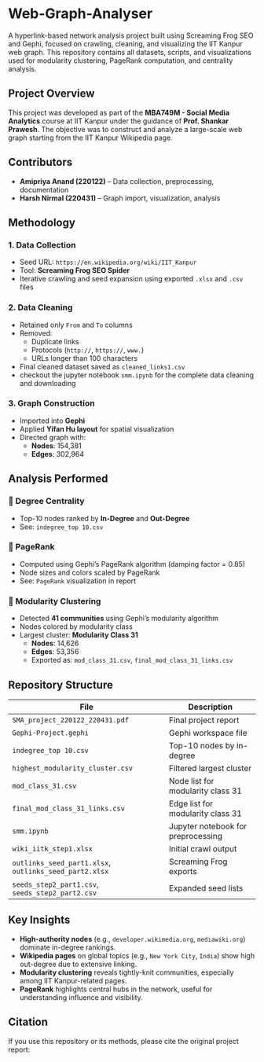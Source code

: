 # Web-Graph-Analyser

A hyperlink-based network analysis project built using Screaming Frog SEO and Gephi, focused on crawling, cleaning, and visualizing the IIT Kanpur web graph. This repository contains all datasets, scripts, and visualizations used for modularity clustering, PageRank computation, and centrality analysis.

##  Project Overview

This project was developed as part of the **MBA749M - Social Media Analytics** course at IIT Kanpur under the guidance of **Prof. Shankar Prawesh**. The objective was to construct and analyze a large-scale web graph starting from the IIT Kanpur Wikipedia page.

##  Contributors

- **Amipriya Anand (220122)** – Data collection, preprocessing, documentation
- **Harsh Nirmal (220431)** – Graph import, visualization, analysis

##  Methodology

### 1. Data Collection
- Seed URL: `https://en.wikipedia.org/wiki/IIT_Kanpur`
- Tool: **Screaming Frog SEO Spider**
- Iterative crawling and seed expansion using exported `.xlsx` and `.csv` files

### 2. Data Cleaning
- Retained only `From` and `To` columns
- Removed:
  - Duplicate links
  - Protocols (`http://`, `https://`, `www.`)
  - URLs longer than 100 characters
- Final cleaned dataset saved as `cleaned_links1.csv`
- checkout the jupyter notebook `smm.ipynb` for the complete data cleaning and downloading

### 3. Graph Construction
- Imported into **Gephi**
- Applied **Yifan Hu layout** for spatial visualization
- Directed graph with:
  - **Nodes**: 154,381
  - **Edges**: 302,964

##  Analysis Performed

### 🔹 Degree Centrality
- Top-10 nodes ranked by **In-Degree** and **Out-Degree**
- See: `indegree_top 10.csv`

### 🔹 PageRank
- Computed using Gephi’s PageRank algorithm (damping factor = 0.85)
- Node sizes and colors scaled by PageRank
- See: `PageRank` visualization in report

### 🔹 Modularity Clustering
- Detected **41 communities** using Gephi’s modularity algorithm
- Nodes colored by modularity class
- Largest cluster: **Modularity Class 31**
  - **Nodes**: 14,626
  - **Edges**: 53,356
  - Exported as: `mod_class_31.csv`, `final_mod_class_31_links.csv`

##  Repository Structure

| File | Description |
|------|-------------|
| `SMA_project_220122_220431.pdf` | Final project report |
| `Gephi-Project.gephi` | Gephi workspace file |
| `indegree_top 10.csv` | Top-10 nodes by in-degree |
| `highest_modularity_cluster.csv` | Filtered largest cluster |
| `mod_class_31.csv` | Node list for modularity class 31 |
| `final_mod_class_31_links.csv` | Edge list for modularity class 31 |
| `smm.ipynb` | Jupyter notebook for preprocessing |
| `wiki_iitk_step1.xlsx` | Initial crawl output |
| `outlinks_seed_part1.xlsx`, `outlinks_seed_part2.xlsx` | Screaming Frog exports |
| `seeds_step2_part1.csv`, `seeds_step2_part2.csv` | Expanded seed lists |

##  Key Insights

- **High-authority nodes** (e.g., `developer.wikimedia.org`, `mediawiki.org`) dominate in-degree rankings.
- **Wikipedia pages** on global topics (e.g., `New York City`, `India`) show high out-degree due to extensive linking.
- **Modularity clustering** reveals tightly-knit communities, especially among IIT Kanpur-related pages.
- **PageRank** highlights central hubs in the network, useful for understanding influence and visibility.

##  Citation

If you use this repository or its methods, please cite the original project report:

